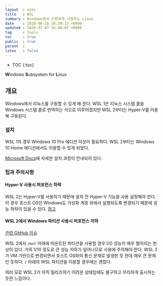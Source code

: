```yaml
---
layout  : wiki
title   : WSL
summary : Windows에서 간편하게 사용하는 Linux
date    : 2020-06-28 20:39:13 +0900
updated : 2020-07-07 16:40:07 +0900
tag     : tools 
toc     : true
public  : true
parent  : 
latex   : false
---
```

* TOC
{:toc}

**W**indows **S**ubsystem for **L**inux

## 개요

Windows에서 리눅스를 구동할 수 있게 해 준다. WSL 1은 리눅스 시스템 콜을 Windows 시스템 콜로 번역하는 식으로 이루어졌지만 WSL 2부터는 Hyper-V를 이용해 구동된다.

### 설치

WSL 1의 경우 Windows 10 Pro 에디션 이상이 필요하다.
WSL 2부터는 Windows 10 Home 에디션에서도 이용할 수 있게 되었다.

[Microsoft Docs](https://docs.microsoft.com/ko-kr/windows/wsl/install-win10)에 자세한 설치 과정이 안내되어 있다.

### 팁과 주의사항

#### Hyper-V 사용시 퍼포먼스 하락

WSL 2는 Hyper-V를 사용하기 때문에 설치 전 Hyper-V 기능을 사용 설정해야 한다. 이 경우 호스트 OS인 Windows도 가상화 계층 위에서 실행되도록 변경되기 때문에 성능 하락이 있을 수 있다. [참고](https://docs.microsoft.com/ko-kr/virtualization/hyper-v-on-windows/about/#limitations)

#### WSL 2에서 Windows 파티션 사용시 퍼포먼스 저하

[관련 GitHub 이슈](https://github.com/microsoft/WSL/issues/4197)

WSL 2에서 `/mnt` 아래에 마운트된 파티션을 사용할 경우 I/O 성능이 매우 떨어지는 현상이 있다. 거의 1/10 정도로 큰 성능 저하가 일어나므로 사용에 주의해야 한다. WSL 2가 VM 기반으로 변경되면서 호스트 OS와의 통신 문제로 발생한 듯 한데 매우 큰 문제인 듯하다. `/` 아래의 WSL 파티션을 이용할 경우에는 괜찮다.

여러 모로 WSL 2가 아직 릴리즈하기 어려운 상태임에도 불구하고 무리하게 출시하는 듯한 느낌이다.

